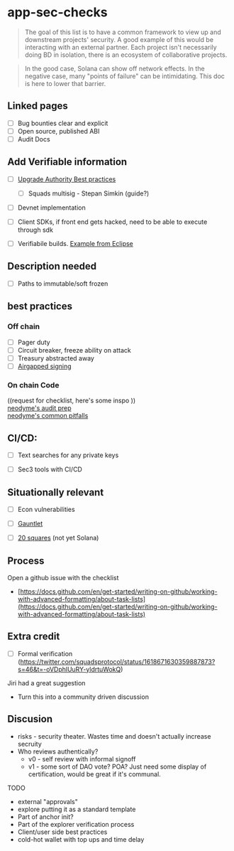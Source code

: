 # app-sec-checks
> The goal of this list is to have a common framework to view up and downstream projects' security. A good example of this would be interacting with an external partner. Each project isn't necessarily doing BD in isolation, there is an ecosystem of collaborative projects.

> In the good case, Solana can show off network effects. In the negative case, many "points of failure" can be intimidating. This doc is here to lower that barrier.

## Linked pages
- [ ] Bug bounties clear and explicit 
- [ ] Open source, published ABI
- [ ] Audit Docs

## Add Verifiable information
- [ ] [Upgrade Authority Best practices](https://blog.neodyme.io/posts/solana_upgrade_authority/)
  - [ ] Squads multisig - Stepan Simkin (guide?)
- [ ] Devnet implementation
- [ ] Client SDKs, if front end gets hacked, need to be able to execute through sdk
- [ ] Verifiabile builds. [Example from Eclipse](https://github.com/Ellipsis-Labs/solana-verifiable-build)


## Description needed
- [ ] Paths to immutable/soft frozen

## best practices
### Off chain
- [ ] Pager duty 
- [ ] Circuit breaker, freeze ability on attack
- [ ] Treasury abstracted away
- [ ] [Airgapped signing](https://github.com/Tamgros/app-sec-checks/blob/main/airgapped_server_signing.md)

### On chain Code
  ((request for checklist, here's some inspo ))  
[neodyme's audit prep](https://github.com/neodyme-labs/solana-security-txt)  
[neodyme's common pitfalls](https://blog.neodyme.io/posts/solana_common_pitfalls/)


## CI/CD:
- [ ] Text searches for any private keys
- [ ] Sec3 tools with CI/CD



## Situationally relevant
- [ ]  Econ vulnerabilities
  - [ ]  [Gauntlet](https://gauntlet.network/)
  - [ ]  [20 squares](https://20squares.xyz/) (not yet Solana)


## Process
Open a github issue with the checklist  
- [https://docs.github.com/en/get-started/writing-on-github/working-with-advanced-formatting/about-task-lists](https://docs.github.com/en/get-started/writing-on-github/working-with-advanced-formatting/about-task-lists)

## Extra credit
- [ ] Formal verification (https://twitter.com/squadsprotocol/status/1618671630359887873?s=46&t=-oVDphlUuRY-yldrtuWokQ)


Jiri had a great suggestion
- Turn this into a community driven discussion


## Discusion
- risks - security theater. Wastes time and doesn't actually increase secruity
- Who reviews authentically?
  - v0 - self review with informal signoff
  - v1 - some sort of DAO vote? POA? Just need some display of certification, would be great if it's communal.

TODO
- external "approvals"
- explore putting it as a standard template
- Part of anchor init?
- Part of the explorer verification process
- Client/user side best practices
- cold-hot wallet with top ups and time delay
